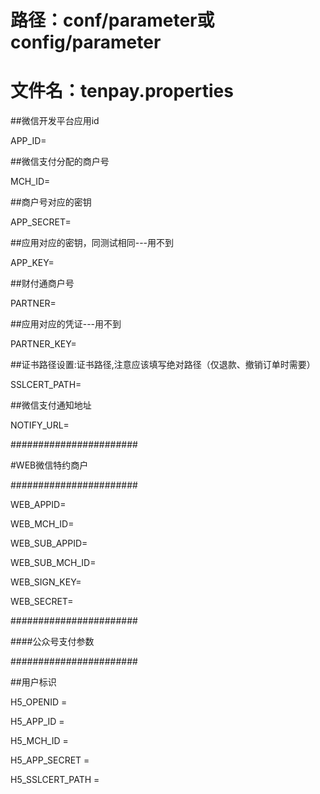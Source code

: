 # 路径：conf/parameter或config/parameter

# 文件名：**tenpay.properties**

\#\#微信开发平台应用id

APP\_ID=

\#\#微信支付分配的商户号

MCH\_ID=

\#\#商户号对应的密钥

APP\_SECRET=

\#\#应用对应的密钥，同测试相同---用不到

APP\_KEY=

\#\#财付通商户号

PARTNER=

\#\#应用对应的凭证---用不到

PARTNER\_KEY=

\#\#证书路径设置:证书路径,注意应该填写绝对路径（仅退款、撤销订单时需要）

SSLCERT\_PATH=

\#\#微信支付通知地址

NOTIFY\_URL=

\#\#\#\#\#\#\#\#\#\#\#\#\#\#\#\#\#\#\#\#\#\#\#

\#WEB微信特约商户

\#\#\#\#\#\#\#\#\#\#\#\#\#\#\#\#\#\#\#\#\#\#\#

WEB\_APPID=

WEB\_MCH\_ID=

WEB\_SUB\_APPID=

WEB\_SUB\_MCH\_ID=

WEB\_SIGN\_KEY=

WEB\_SECRET=

\#\#\#\#\#\#\#\#\#\#\#\#\#\#\#\#\#\#\#\#\#\#\#

\#\#\#\#公众号支付参数

\#\#\#\#\#\#\#\#\#\#\#\#\#\#\#\#\#\#\#\#\#\#\#

\#\#用户标识

H5\_OPENID =

H5\_APP\_ID =

H5\_MCH\_ID =

H5\_APP\_SECRET =

H5\_SSLCERT\_PATH =

